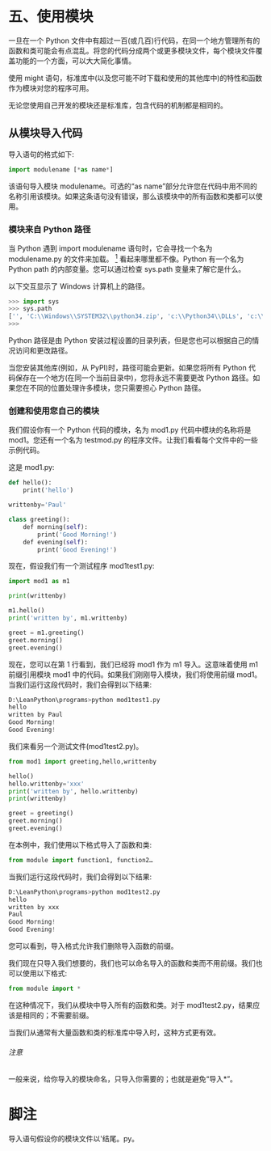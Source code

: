 # 五、使用模块

一旦在一个 Python 文件中有超过一百(或几百)行代码，在同一个地方管理所有的函数和类可能会有点混乱。将您的代码分成两个或更多模块文件，每个模块文件覆盖功能的一个方面，可以大大简化事情。

使用 might 语句，标准库中(以及您可能不时下载和使用的其他库中)的特性和函数作为模块对您的程序可用。

无论您使用自己开发的模块还是标准库，包含代码的机制都是相同的。

## 从模块导入代码

导入语句的格式如下:

```py
import modulename [*as name*]
```

该语句导入模块 modulename。可选的“as name”部分允许您在代码中用不同的名称引用该模块。如果这条语句没有错误，那么该模块中的所有函数和类都可以使用。

### 模块来自 Python 路径

当 Python 遇到 import modulename 语句时，它会寻找一个名为 modulename.py 的文件来加载。 [<sup class="calibre4">1</sup>](#Fn1) 看起来哪里都不像。Python 有一个名为 Python path 的内部变量。您可以通过检查 sys.path 变量来了解它是什么。

以下交互显示了 Windows 计算机上的路径。

```py
>>> import sys
>>> sys.path
['', 'C:\\Windows\\SYSTEM32\\python34.zip', 'c:\\Python34\\DLLs', 'c:\\Python34\\lib', 'c:\\Python34', 'c:\\Python34\\lib\\site-packages']
>>>
```

Python 路径是由 Python 安装过程设置的目录列表，但是您也可以根据自己的情况访问和更改路径。

当您安装其他库(例如，从 PyPI)时，路径可能会更新。如果您将所有 Python 代码保存在一个地方(在同一个当前目录中)，您将永远不需要更改 Python 路径。如果您在不同的位置处理许多模块，您只需要担心 Python 路径。

### 创建和使用您自己的模块

我们假设你有一个 Python 代码的模块，名为 mod1.py 代码中模块的名称将是 mod1。您还有一个名为 testmod.py 的程序文件。让我们看看每个文件中的一些示例代码。

这是 mod1.py:

```py
def hello():
    print('hello')

writtenby='Paul'

class greeting():
    def morning(self):
        print('Good Morning!')
    def evening(self):
        print('Good Evening!')
```

现在，假设我们有一个测试程序 mod1test1.py:

```py
import mod1 as m1

print(writtenby)

m1.hello()
print('written by', m1.writtenby)

greet = m1.greeting()
greet.morning()
greet.evening()
```

现在，您可以在第 1 行看到，我们已经将 mod1 作为 m1 导入。这意味着使用 m1 前缀引用模块 mod1 中的代码。如果我们刚刚导入模块，我们将使用前缀 mod1。当我们运行这段代码时，我们会得到以下结果:

```py
D:\LeanPython\programs>python mod1test1.py
hello
written by Paul
Good Morning!
Good Evening!
```

我们来看另一个测试文件(mod1test2.py)。

```py
from mod1 import greeting,hello,writtenby

hello()
hello.writtenby='xxx'
print('written by', hello.writtenby)
print(writtenby)

greet = greeting()
greet.morning()
greet.evening()
```

在本例中，我们使用以下格式导入了函数和类:

```py
from module import function1, function2…
```

当我们运行这段代码时，我们会得到以下结果:

```py
D:\LeanPython\programs>python mod1test2.py
hello
written by xxx
Paul
Good Morning!
Good Evening!
```

您可以看到，导入格式允许我们删除导入函数的前缀。

我们现在只导入我们想要的，我们也可以命名导入的函数和类而不用前缀。我们也可以使用以下格式:

```py
from module import *
```

在这种情况下，我们从模块中导入所有的函数和类。对于 mod1test2.py，结果应该是相同的；不需要前缀。

当我们从通常有大量函数和类的标准库中导入时，这种方式更有效。

###### 注意

一般来说，给你导入的模块命名，只导入你需要的；也就是避免“导入*”。

# 脚注

导入语句假设你的模块文件以'结尾。py。